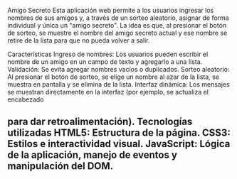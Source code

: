 Amigo Secreto
Esta aplicación web permite a los usuarios ingresar los nombres de sus amigos y, a través de un sorteo aleatorio, asignar de forma individual y única un "amigo secreto". La idea es que, al presionar el botón de sorteo, se muestre el nombre del amigo secreto actual y ese nombre se retire de la lista para que no pueda volver a salir.

Características
Ingreso de nombres:
Los usuarios pueden escribir el nombre de un amigo en un campo de texto y agregarlo a una lista.
Validación:
Se evita agregar nombres vacíos o duplicados.
Sorteo aleatorio:
Al presionar el botón de sorteo, se elige un nombre al azar de la lista, se muestra en pantalla y se elimina de la lista.
Interfaz dinámica:
Los mensajes se muestran directamente en la interfaz (por ejemplo, se actualiza el encabezado <h2> para dar retroalimentación).
Tecnologías utilizadas
HTML5: Estructura de la página.
CSS3: Estilos e interactividad visual.
JavaScript: Lógica de la aplicación, manejo de eventos y manipulación del DOM.
